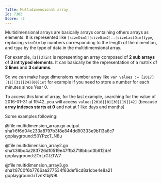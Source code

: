 ```yaml
---
Title: Multidimensional array
Id: 7303
Score: -2
---
```

Multidimensional arrays are basically arrays containing others arrays as elements.
It is represented like `[sizeDim1][sizeDim2]..[sizeLastDim]type`, replacing `sizeDim` by numbers corresponding to the length of the dimention, and `type` by the type of data in the multidimensional array.

For example, `[2][3]int` is representing an array composed of **2 sub arrays** of **3 int typed elements**.
It can basically be the representation of a matrix of **2 lines** and **3 columns**.

So we can make huge dimensions number array like `var values := [2017][12][31][24][60]int` for example if you need to store a number for each minutes since Year 0.

To access this kind of array, for the last example, searching for the value of 2016-01-31 at 19:42, you will access `values[2016][0][30][19][42]` (because **array indexes starts at 0** and not at 1 like days and months)

Some examples following:

@file multidimension_array.go output sha1:6f6d04c233a8797b3f8e844dd90333e9b113a6c7 goplayground:50YPzcT_N8u

@file multidimension_array2.go sha1:36bc4a283726d10519e47ffb3718bbcd3b612de1 goplayground:ZOrLrGfZfW7

@file multidimension_array3.go sha1:8700f6b7766aa277534f63def9cd8a1cbe4e8a21 goplayground:iTvnKtbjN9L
